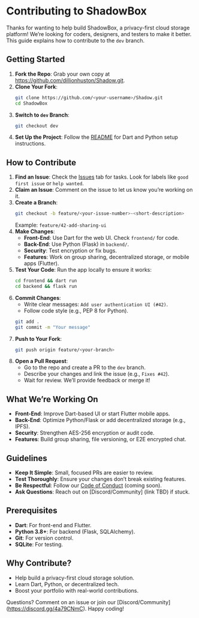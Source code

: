 # Contributing to ShadowBox

Thanks for wanting to help build ShadowBox, a privacy-first cloud storage platform! We’re looking for coders, designers, and testers to make it better. This guide explains how to contribute to the `dev` branch.

## Getting Started

1. **Fork the Repo**: Grab your own copy at https://github.com/dillionhuston/Shadow.git.
2. **Clone Your Fork**:
   ```bash
   git clone https://github.com/<your-username>/Shadow.git
   cd ShadowBox
   ```
3. **Switch to `dev` Branch**:
   ```bash
   git checkout dev
   ```
4. **Set Up the Project**: Follow the [README](README.md) for Dart and Python setup instructions.

## How to Contribute

1. **Find an Issue**: Check the [Issues](https://github.com/dillionhuston/Shadow/issues) tab for tasks. Look for labels like `good first issue` or `help wanted`.
2. **Claim an Issue**: Comment on the issue to let us know you’re working on it.
3. **Create a Branch**:
   ```bash
   git checkout -b feature/<your-issue-number>-<short-description>
   ```
   Example: `feature/42-add-sharing-ui`
4. **Make Changes**:
   - **Front-End**: Use Dart for the web UI. Check `frontend/` for code.
   - **Back-End**: Use Python (Flask) in `backend/`.
   - **Security**: Test encryption or fix bugs.
   - **Features**: Work on group sharing, decentralized storage, or mobile apps (Flutter).
5. **Test Your Code**: Run the app locally to ensure it works:
   ```bash
   cd frontend && dart run
   cd backend && flask run
   ```
6. **Commit Changes**:
   - Write clear messages: `Add user authentication UI (#42)`.
   - Follow code style (e.g., PEP 8 for Python).
   ```bash
   git add .
   git commit -m "Your message"
   ```
7. **Push to Your Fork**:
   ```bash
   git push origin feature/<your-branch>
   ```
8. **Open a Pull Request**:
   - Go to the repo and create a PR to the `dev` branch.
   - Describe your changes and link the issue (e.g., `Fixes #42`).
   - Wait for review. We’ll provide feedback or merge it!

## What We’re Working On

- **Front-End**: Improve Dart-based UI or start Flutter mobile apps.
- **Back-End**: Optimize Python/Flask or add decentralized storage (e.g., IPFS).
- **Security**: Strengthen AES-256 encryption or audit code.
- **Features**: Build group sharing, file versioning, or E2E encrypted chat.

## Guidelines

- **Keep It Simple**: Small, focused PRs are easier to review.
- **Test Thoroughly**: Ensure your changes don’t break existing features.
- **Be Respectful**: Follow our [Code of Conduct](CODE_OF_CONDUCT.md) (coming soon).
- **Ask Questions**: Reach out on [Discord/Community] (link TBD) if stuck.

## Prerequisites

- **Dart**: For front-end and Flutter.
- **Python 3.8+**: For backend (Flask, SQLAlchemy).
- **Git**: For version control.
- **SQLite**: For testing.

## Why Contribute?

- Help build a privacy-first cloud storage solution.
- Learn Dart, Python, or decentralized tech.
- Boost your portfolio with real-world contributions.

Questions? Comment on an issue or join our [Discord/Community] (https://discord.gg/4a79CNmC). Happy coding!
